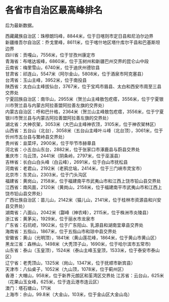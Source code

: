 # 各省市自治区最高峰排名  
  
后为最新数据。

西藏藏族自治区：珠穆朗玛峰，8844米，位于日喀则市定日县和尼泊尔边界  
新疆维吾尔自治区：乔戈里峰，8611米，位于喀什地区塔什库尔干县和巴基斯坦边界  
四川省：贡嘎山，7556米，位于甘孜州康定市  
青海省：布喀达坂峰，6860米，位于玉树州和新疆巴州交界的昆仑山中段  
云南省：梅里雪山，6740米，位于迪庆州德钦县  
甘肃省：祁连山，5547米（阿尔金山，5808米，位于酒泉市阿克塞县）  
台湾省：玉山主峰，3952米，位于南投县  
陕西省：太白山主峰拔仙台，3767米，位于宝鸡市眉县、太白和西安市周至三县交界处  
宁夏回族自治区：南华山，2955米（贺兰山主峰敖包疙瘩，3556米，位于宁夏银川市贺兰县与内蒙古阿拉善盟阿拉善左旗的交界处）  
内蒙古自治区：呼和巴什格，2364米（贺兰山主峰敖包疙瘩，3556米，位于宁夏银川市贺兰县与内蒙古阿拉善盟阿拉善左旗的交界处）  
湖北省：大神农架，3053米（大巴山主峰神农顶，3105米，位于神农架林区）  
山西省：五台山（北台），3058米（五台山主峰叶斗峰（北台顶），3061米，位于忻州市五台县与繁峙县交界处）  
贵州省：韭菜坪，2900米，位于毕节市赫章县  
河北省：小五台山东台，2882米，位于张家口市涿鹿县与蔚县交界处  
重庆市：乌云顶，2441米（阴条岭，2797米，位于巫溪县）  
吉林省：长白山白头峰（白云峰），2691米，位于白山市抚松县  
河南省：老君山，2192米（老鸦岔垴，2414米，位于三门峡市灵宝市）  
北京市：东灵山，2303米，位于门头沟区  
福建省：黄岗山，2158米，位于福建南平市武夷山市和江西上饶市铅山县交界处  
江西省：南风面，2120米（黄岗山，2158米，位于福建南平市武夷山市和江西上饶市铅山县交界处）  
广西壮族自治区：苗儿山，2142米（猫儿山，2141米，位于桂林市资源县和兴安县交界处）  
湖南省：八面山，2042米（酃峰（神农峰），2115米，位于株洲市炎陵县）  
浙江省：黄茅尖，1929米，位于丽水市龙泉市  
广东省：石坑崆，1902米，位于广东阳山、乳源县和湖南宜章县交界处  
海南省：五指山，1867米，位于五指山市和琼中县交界处  
安徽省：黄山（光明顶），1841米（黄山莲花峰，1864米，位于黄山市黄山区）  
黑龙江省：森林山，1498米（大秃顶子山，1690米，位于哈尔滨市五常市)  
山东省：泰山（玉皇顶），1524米（泰山主峰玉皇顶，1533米，位于泰安市泰山区）  
辽宁省：老秃顶山，1325米（岗山，1347米，位于抚顺市新宾县）  
天津市：八仙桌子，1052米（九山顶，1078米，位于蓟州区）  
香港：大帽山，958米，位于新界元朗区和荃湾区交界处
江苏省：云台山，625米（花果山玉女峰，625米，位于连云港市连云区）  
澳门：塔石塘山，171米  
上海市：佘山，99.8米（大金山，103米，位于金山区大金山岛）  